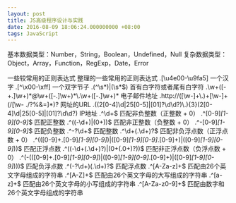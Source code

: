 ```yaml
---
layout: post
title: JS高级程序设计与实践
date: 2016-08-09 18:06:24.000000000 +08:00
tags: JavaScript
---
```


基本数据类型：Number，String，Boolean，Undefined，Null
复杂数据类型：Object，Array，Function，RegExp，Date，Error


一些较常用的正则表达式
整理的一些常用的正则表达式
.[\u4e00-\u9fa5] 一个汉字
.[^\x00-\xff] 一个双字节子
.(^\s*)|(\s*$) 首有白字符或者尾有白字符
.\w+([-+.]\w+)*@\w+([-.]\w+)*\.\w+([-.]\w+)* 电子邮件地址
.http://([\w-]+\.)+[\w-]+(/[\w- ./?%&=]*)? 网址的URL
.((2[0-4]\d|25[0-5]|[01]?\d\d?)\.){3}(2[0-4]\d|25[0-5]|[01]?\d\d?) IP地址
.^\d+$ 匹配非负整数（正整数 + 0）
.^[0-9]*[1-9][0-9]*$ 匹配正整数
.^((-\d+)|(0+))$ 匹配非正整数（负整数 + 0）
.^-[0-9]*[1-9][0-9]*$ 匹配负整数
.^-?\d+$ 匹配整数
.^\d+(\.\d+)?$ 匹配非负浮点数（正浮点数 + 0）
.^(([0-9]+\.[0-9]*[1-9][0-9]*)|([0-9]*[1-9][0-9]*\.[0-9]+)|([0-9]*[1-9][0-9]*))$ 匹配正浮点数
.^((-\d+(\.\d+)?)|(0+(\.0+)?))$ 匹配非正浮点数（负浮点数 + 0）
.^(-(([0-9]+\.[0-9]*[1-9][0-9]*)|([0-9]*[1-9][0-9]*\.[0-9]+)|([0-9]*[1-9][0-9]*)))$ 匹配负浮点数
.^(-?\d+)(\.\d+)?$ 匹配浮点数
.^[A-Za-z]+$ 匹配由26个英文字母组成的字符串
.^[A-Z]+$ 匹配由26个英文字母的大写组成的字符串
.^[a-z]+$ 匹配由26个英文字母的小写组成的字符串
.^[A-Za-z0-9]+$ 匹配由数字和26个英文字母组成的字符串


